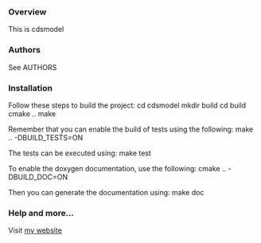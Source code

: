 ### Overview
This is cdsmodel

### Authors
See AUTHORS

### Installation
Follow these steps to build the project:
    cd cdsmodel
    mkdir build
    cd build
    cmake ..
    make

Remember that you can enable the build of tests using the following:
    make .. -DBUILD_TESTS=ON

The tests can be executed using:
    make test

To enable the doxygen documentation, use the following:
    cmake .. -DBUILD_DOC=ON

Then you can generate the documentation using:
    make doc

### Help and more...
Visit [my website]()
